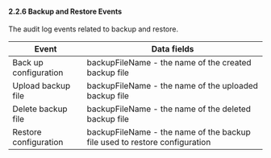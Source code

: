 #### 2.2.6 Backup and Restore Events

The audit log events related to backup and restore.

| Event                 | Data fields                                                                                  |
|-----------------------|----------------------------------------------------------------------------------------------|
| Back up configuration | backupFileName - the name of the created backup file                       |
| Upload backup file    | backupFileName - the name of the uploaded backup file                      |
| Delete backup file    | backupFileName - the name of the deleted backup file                       |
| Restore configuration | backupFileName - the name of the backup file used to restore configuration |